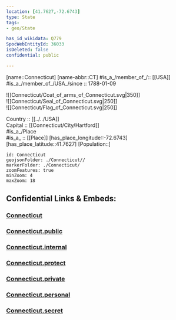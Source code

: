 ```yaml
---
location: [41.7627,-72.6743] 
type: State
tags:
- geo/State

has_id_wikidata: Q779 
SpocWebEntityId: 36033
isDeleted: false
confidential: public

---
```

[name::Connecticut] 
[name-abbr::CT] 
#is_a_/member_of_/:: [[USA]]
#is_a_/member_of_/USA_/since :: 1788-01-09 


![[Connecticut/Coat_of_arms_of_Connecticut.svg|350]]  
![[Connecticut/Seal_of_Connecticut.svg|250]]  
![[Connecticut/Flag_of_Connecticut.svg|250]]  

Country :: [[../../USA]]  
Capital :: [[Connecticut/City/Hartford]]  
#is_a_/Place  
#is_a_ :: [[Place]] 
[has_place_longitude::-72.6743] 
[has_place_latitude::41.7627] 
[Population::] 



```leaflet
id: Connecticut
geojsonFolder: ./Connecticut//
markerFolder: ./Connecticut/
zoomFeatures: true 
minZoom: 4 
maxZoom: 18
```


## Confidential Links & Embeds: 

### [Connecticut](/_Standards/Earth/Continent/America~North/USA/USA~Eastern/Connecticut.md) 

### [Connecticut.public](/_public/Earth/Continent/America~North/USA/USA~Eastern/Connecticut.public.md) 

### [Connecticut.internal](/_internal/Earth/Continent/America~North/USA/USA~Eastern/Connecticut.internal.md) 

### [Connecticut.protect](/_protect/Earth/Continent/America~North/USA/USA~Eastern/Connecticut.protect.md) 

### [Connecticut.private](/_private/Earth/Continent/America~North/USA/USA~Eastern/Connecticut.private.md) 

### [Connecticut.personal](/_personal/Earth/Continent/America~North/USA/USA~Eastern/Connecticut.personal.md) 

### [Connecticut.secret](/_secret/Earth/Continent/America~North/USA/USA~Eastern/Connecticut.secret.md)

